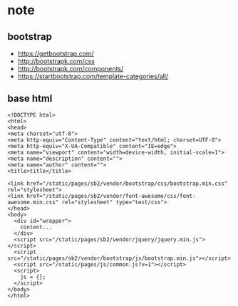 # note

<!--
description = 정리자료
tag = programming, ui
-->

## bootstrap
- https://getbootstrap.com/
- http://bootstrapk.com/css
- http://bootstrapk.com/components/
- https://startbootstrap.com/template-categories/all/

## base html
```
<!DOCTYPE html>
<html>
<head>
<meta charset="utf-8">
<meta http-equiv="Content-Type" content="text/html; charset=UTF-8">
<meta http-equiv="X-UA-Compatible" content="IE=edge">
<meta name="viewport" content="width=device-width, initial-scale=1">
<meta name="description" content="">
<meta name="author" content="">
<title>title</title>

<link href="/static/pages/sb2/vendor/bootstrap/css/bootstrap.min.css" rel="stylesheet">
<link href="/static/pages/sb2/vendor/font-awesome/css/font-awesome.min.css" rel="stylesheet" type="text/css">
</head>
<body>
  <div id="wrapper">
    content...
  </div>
  <script src="/static/pages/sb2/vendor/jquery/jquery.min.js"></script>
  <script src="/static/pages/sb2/vendor/bootstrap/js/bootstrap.min.js"></script>
  <script src="/static/pages/js/common.js?v=1"></script>
  <script>
    js = {};
  </script>
</body>
</html>
```

